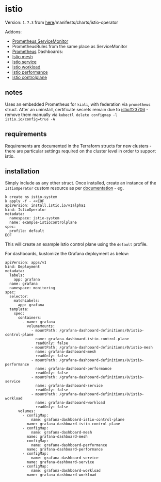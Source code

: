# istio
Version: `1.7.3` from [here](https://storage.googleapis.com/istio-release/releases/1.7.3/istioctl-1.7.3-linux-amd64.tar.gz)/manifests/charts/istio-operator

Addons:
- [Prometheus ServiceMonitor](https://istio.io/latest/docs/ops/best-practices/observability/#using-prometheus-for-production-scale-monitoring)
- PrometheusRules from the same place as ServiceMonitor 
- [Prometheus](https://raw.githubusercontent.com/istio/istio/release-1.7/samples/addons/prometheus.yaml)
Dashboards:
- [Istio mesh](https://grafana.com/grafana/dashboards/7639)
- [Istio service](https://grafana.com/grafana/dashboards/7636)
- [Istio workload](https://grafana.com/grafana/dashboards/7630)
- [Istio performance](https://grafana.com/grafana/dashboards/11829)
- [Istio controlplane](https://grafana.com/grafana/dashboards/7645)

## notes
Uses an embedded Prometheus for `kiali`, with federation via `prometheus` struct. 
After an uninstall, certificate secrets remain due to [istio#23706](https://github.com/istio/istio/issues/23706) - remove them manually via `kubectl delete configmap -l istio.io/config=true -A`

## requirements
Requirements are documented in the Terraform structs for new clusters - there are particular settings required on the cluster level in order to support istio.

## installation
Simply include as any other struct. Once installed, create an instance of the `IstioOperator` custom resource as per [documentation](https://istio.io/latest/docs/setup/install/operator/#install) - eg.

```
k create ns istio-system
k apply -f - <<EOF
apiVersion: install.istio.io/v1alpha1
kind: IstioOperator
metadata:
  namespace: istio-system
  name: example-istiocontrolplane
spec:
  profile: default
EOF
```

This will create an example Istio control plane using the `default` profile.

For dashboards, kustomize the Grafana deployment as below:
```
apiVersion: apps/v1
kind: Deployment
metadata:
  labels:
    app: grafana
  name: grafana
  namespace: monitoring
spec:
  selector:
    matchLabels:
      app: grafana
  template:
    spec:
      containers:
        - name: grafana
          volumeMounts:
            - mountPath: /grafana-dashboard-definitions/0/istio-control-plane
              name: grafana-dashboard-istio-control-plane
              readOnly: false
            - mountPath: /grafana-dashboard-definitions/0/istio-mesh
              name: grafana-dashboard-mesh
              readOnly: false
            - mountPath: /grafana-dashboard-definitions/0/istio-performance
              name: grafana-dashboard-performance
              readOnly: false
            - mountPath: /grafana-dashboard-definitions/0/istio-service
              name: grafana-dashboard-service
              readOnly: false
            - mountPath: /grafana-dashboard-definitions/0/istio-workload
              name: grafana-dashboard-workload
              readOnly: false
      volumes:
        - configMap:
            name: grafana-dashboard-istio-control-plane
          name: grafana-dashboard-istio-control-plane
        - configMap:
            name: grafana-dashboard-mesh
          name: grafana-dashboard-mesh
        - configMap:
            name: grafana-dashboard-performance
          name: grafana-dashboard-performance
        - configMap:
            name: grafana-dashboard-service
          name: grafana-dashboard-service
        - configMap:
            name: grafana-dashboard-workload
          name: grafana-dashboard-workload
```
